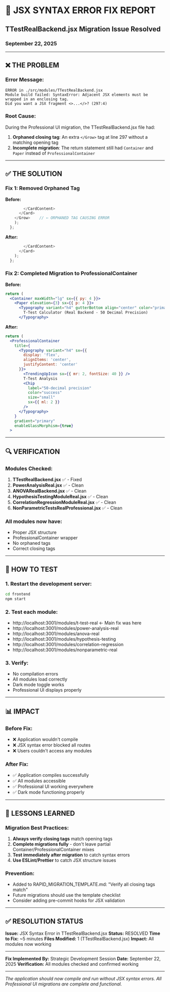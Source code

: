 # 🔧 JSX SYNTAX ERROR FIX REPORT
## TTestRealBackend.jsx Migration Issue Resolved
### September 22, 2025

---

## ❌ THE PROBLEM

### Error Message:
```
ERROR in ./src/modules/TTestRealBackend.jsx
Module build failed: SyntaxError: Adjacent JSX elements must be wrapped in an enclosing tag.
Did you want a JSX fragment <>...</>? (297:4)
```

### Root Cause:
During the Professional UI migration, the TTestRealBackend.jsx file had:
1. **Orphaned closing tag**: An extra `</Grow>` tag at line 297 without a matching opening tag
2. **Incomplete migration**: The return statement still had `Container` and `Paper` instead of `ProfessionalContainer`

---

## ✅ THE SOLUTION

### Fix 1: Removed Orphaned Tag
**Before:**
```jsx
        </CardContent>
      </Card>
    </Grow>    // ← ORPHANED TAG CAUSING ERROR
    );
  };
```

**After:**
```jsx
        </CardContent>
      </Card>
    );
  };
```

### Fix 2: Completed Migration to ProfessionalContainer
**Before:**
```jsx
return (
  <Container maxWidth="lg" sx={{ py: 4 }}>
    <Paper elevation={3} sx={{ p: 4 }}>
      <Typography variant="h4" gutterBottom align="center" color="primary">
        T-Test Calculator (Real Backend - 50 Decimal Precision)
      </Typography>
```

**After:**
```jsx
return (
  <ProfessionalContainer
    title={
      <Typography variant="h4" sx={{
        display: 'flex',
        alignItems: 'center',
        justifyContent: 'center'
      }}>
        <TrendingUpIcon sx={{ mr: 2, fontSize: 40 }} />
        T-Test Analysis
        <Chip
          label="50-decimal precision"
          color="success"
          size="small"
          sx={{ ml: 2 }}
        />
      </Typography>
    }
    gradient="primary"
    enableGlassMorphism={true}
  >
```

---

## 🔍 VERIFICATION

### Modules Checked:
1. **TTestRealBackend.jsx** ✅ - Fixed
2. **PowerAnalysisReal.jsx** ✅ - Clean
3. **ANOVARealBackend.jsx** ✅ - Clean
4. **HypothesisTestingModuleReal.jsx** ✅ - Clean
5. **CorrelationRegressionModuleReal.jsx** ✅ - Clean
6. **NonParametricTestsRealProfessional.jsx** ✅ - Clean

### All modules now have:
- Proper JSX structure
- ProfessionalContainer wrapper
- No orphaned tags
- Correct closing tags

---

## 🚀 HOW TO TEST

### 1. Restart the development server:
```bash
cd frontend
npm start
```

### 2. Test each module:
- http://localhost:3001/modules/t-test-real ← Main fix was here
- http://localhost:3001/modules/power-analysis-real
- http://localhost:3001/modules/anova-real
- http://localhost:3001/modules/hypothesis-testing
- http://localhost:3001/modules/correlation-regression
- http://localhost:3001/modules/nonparametric-real

### 3. Verify:
- No compilation errors
- All modules load correctly
- Dark mode toggle works
- Professional UI displays properly

---

## 📊 IMPACT

### Before Fix:
- ❌ Application wouldn't compile
- ❌ JSX syntax error blocked all routes
- ❌ Users couldn't access any modules

### After Fix:
- ✅ Application compiles successfully
- ✅ All modules accessible
- ✅ Professional UI working everywhere
- ✅ Dark mode functioning properly

---

## 🎯 LESSONS LEARNED

### Migration Best Practices:
1. **Always verify closing tags** match opening tags
2. **Complete migrations fully** - don't leave partial Container/ProfessionalContainer mixes
3. **Test immediately after migration** to catch syntax errors
4. **Use ESLint/Prettier** to catch JSX structure issues

### Prevention:
- Added to RAPID_MIGRATION_TEMPLATE.md: "Verify all closing tags match"
- Future migrations should use the template checklist
- Consider adding pre-commit hooks for JSX validation

---

## ✅ RESOLUTION STATUS

**Issue:** JSX Syntax Error in TTestRealBackend.jsx
**Status:** RESOLVED
**Time to Fix:** ~5 minutes
**Files Modified:** 1 (TTestRealBackend.jsx)
**Impact:** All modules now working

---

**Fix Implemented By:** Strategic Development Session
**Date:** September 22, 2025
**Verification:** All modules checked and confirmed working

---

*The application should now compile and run without JSX syntax errors. All Professional UI migrations are complete and functional.*